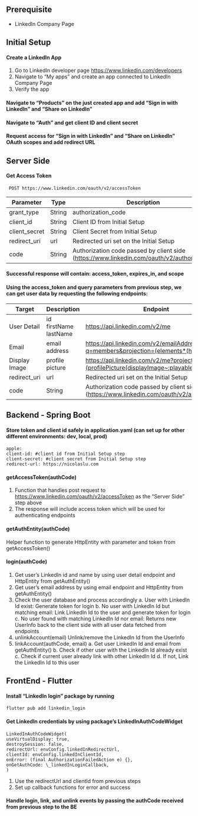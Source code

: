 ## Prerequisite

- LinkedIn Company Page

## Initial Setup

#### Create a LinkedIn App

1. Go to LinkedIn developer page https://www.linkedin.com/developers
2. Navigate to “My apps” and create an app connected to LinkedIn Company Page
3. Verify the app

#### Navigate to “Products” on the just created app and add “Sign in with LinkedIn” and “Share on LinkedIn”

#### Navigate to “Auth” and get client ID and client secret

#### Request access for “Sign in with LinkedIn” and “Share on LinkedIn” OAuth scopes and add redirect URL

## Server Side

#### Get Access Token

` POST https://www.linkedin.com/oauth/v2/accessToken`

| Parameter     | Type   | Description                                                                                |
| ------------- | ------ | ------------------------------------------------------------------------------------------ |
| grant_type    | String | authorization_code                                                                         |
| client_id     | String | Client ID from Initial Setup                                                               |
| client_secret | String | Client Secret from Initial Setup                                                           |
| redirect_uri  | url    | Redirected uri set on the Initial Setup                                                    |
| code          | String | Authorization code passed by client side (https://www.linkedin.com/oauth/v2/authorization) |

#### Successful response will contain: access_token, expires_in, and scope

#### Using the access_token and query parameters from previous step, we can get user data by requesting the following endpoints:

| Target        | Description           | Endpoint                                                                                   |
| ------------- | --------------------- | ------------------------------------------------------------------------------------------ |
| User Detail   | id firstName lastName | https://api.linkedin.com/v2/me                                                             |
| Email         | email address         | https://api.linkedin.com/v2/emailAddress?q=members&projection=(elements*(handle~))         |
| Display Image | profile picture       | https://api.linkedin.com/v2/me?projection=(profilePicture(displayImage~:playableStreams))  |
| redirect_uri  | url                   | Redirected uri set on the Initial Setup                                                    |
| code          | String                | Authorization code passed by client side (https://www.linkedin.com/oauth/v2/authorization) |

## Backend - Spring Boot

#### Store token and client id safely in application.yaml (can set up for other different environments: dev, local, prod)

```
apple:
client-id: #client id from Initial Setup step
client-secret: #client secret from Initial Setup step
redirect-url: https://nicolaslu.com
```

#### getAccessToken(authCode)

1. Function that handles post request to https://www.linkedin.com/oauth/v2/accessToken as the “Server Side” step above
2. The response will include access token which will be used for authenticating endpoints

#### getAuthEntity(authCode)

Helper function to generate HttpEntity with parameter and token from getAccessToken()

#### login(authCode)

1. Get user’s LinkedIn id and name by using user detail endpoint and HttpEntity from getAuthEntity()
2. Get user’s email address by using email endpoint and HttpEntity from getAuthEntity()
3. Check the user database and process accordingly
   a. User with LinkedIn Id exist: Generate token for login
   b. No user with LinkedIn Id but matching email: Link LinkedIn Id to the user and generate token for login
   c. No user found with matching LinkedIn Id nor email: Returns new UserInfo back to the client side with all user data fetched from endpoints
4. unlinkAccount(email)
   Unlink/remove the LinkedIn Id from the UserInfo
5. linkAccount(authCode, email)
   a. Get user LinkedIn Id and email from getAuthEntity()
   b. Check if other user with the LinkedIn Id already exist
   c. Check if current user already link with other LinkedIn Id
   d. If not, Link the LinkedIn Id to this user

## FrontEnd - Flutter

#### Install “LinkedIn login” package by running

`flutter pub add linkedin_login`

#### Get LinkedIn credentials by using package’s LinkedInAuthCodeWidget

```
LinkedInAuthCodeWidget(
useVirtualDisplay: true,
destroySession: false,
redirectUrl: envConfig.linkedInRedirectUrl,
clientId: envConfig.linkedInClientId,
onError: (final AuthorizationFailedAction e) {},
onGetAuthCode: \_linkedInLoginCallback,
)
```

1. Use the redirectUrl and clientId from previous steps
2. Set up callback functions for error and success

#### Handle login, link, and unlink events by passing the authCode received from previous step to the BE

